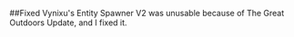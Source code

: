 ##Fixed
Vynixu's Entity Spawner V2 was unusable because of The Great Outdoors Update, and I fixed it.
